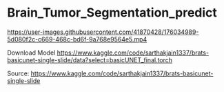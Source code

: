 # Brain_Tumor_Segmentation_predict



https://user-images.githubusercontent.com/41870428/176034989-5d080f2c-c669-468c-bd6f-9a768e9564e5.mp4



Download Model
https://www.kaggle.com/code/sarthakjain1337/brats-basicunet-single-slide/data?select=basicUNET_final.torch

Source:
https://www.kaggle.com/code/sarthakjain1337/brats-basicunet-single-slide
